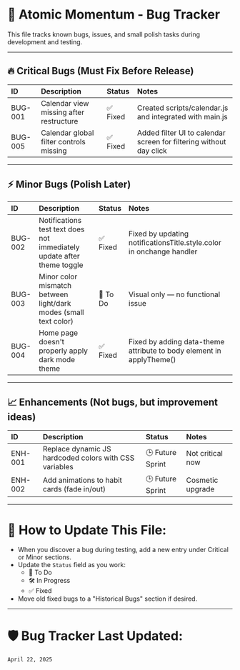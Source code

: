 # 🐛 Atomic Momentum - Bug Tracker

This file tracks known bugs, issues, and small polish tasks during development and testing.

---

## 🔥 Critical Bugs (Must Fix Before Release)

| ID | Description | Status | Notes |
|:--|:------------|:------|:-----|
| BUG-001 | Calendar view missing after restructure | ✅ Fixed | Created scripts/calendar.js and integrated with main.js |
| BUG-005 | Calendar global filter controls missing | ✅ Fixed | Added filter UI to calendar screen for filtering without day click |

---

## ⚡ Minor Bugs (Polish Later)

| ID | Description | Status | Notes |
|:--|:------------|:------|:-----|
| BUG-002 | Notifications test text does not immediately update after theme toggle | ✅ Fixed | Fixed by updating notificationsTitle.style.color in onchange handler |
| BUG-003 | Minor color mismatch between light/dark modes (small text color) | 🚧 To Do | Visual only — no functional issue |
| BUG-004 | Home page doesn't properly apply dark mode theme | ✅ Fixed | Fixed by adding data-theme attribute to body element in applyTheme() |

---

## 📈 Enhancements (Not bugs, but improvement ideas)

| ID | Description | Status | Notes |
|:--|:------------|:------|:-----|
| ENH-001 | Replace dynamic JS hardcoded colors with CSS variables | 🕒 Future Sprint | Not critical now |
| ENH-002 | Add animations to habit cards (fade in/out) | 🕒 Future Sprint | Cosmetic upgrade |

---

# 🧹 How to Update This File:

- When you discover a bug during testing, add a new entry under Critical or Minor sections.
- Update the `Status` field as you work:
  - 🚧 To Do
  - 🛠️ In Progress
  - ✅ Fixed
- Move old fixed bugs to a "Historical Bugs" section if desired.

---

# 🛡️ Bug Tracker Last Updated:

`April 22, 2025`
